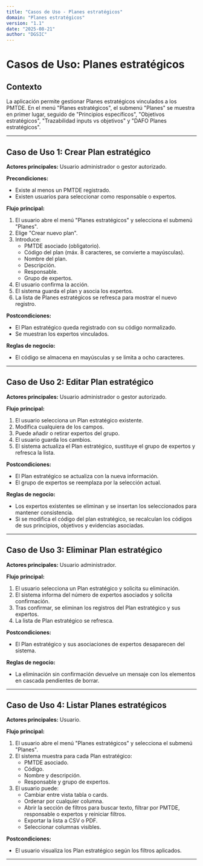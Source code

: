```yaml
---
title: "Casos de Uso - Planes estratégicos"
domain: "Planes estratégicos"
version: "1.1"
date: "2025-08-21"
author: "DGSIC"
---
```


# Casos de Uso: Planes estratégicos

## Contexto
La aplicación permite gestionar Planes estratégicos vinculados a los PMTDE.
En el menú "Planes estratégicos", el submenú "Planes" se muestra en primer lugar, seguido de "Principios específicos", "Objetivos estratégicos", "Trazabilidad inputs vs objetivos" y "DAFO Planes estratégicos".

---

## Caso de Uso 1: Crear Plan estratégico
**Actores principales:** Usuario administrador o gestor autorizado.

**Precondiciones:**
- Existe al menos un PMTDE registrado.
- Existen usuarios para seleccionar como responsable o expertos.

**Flujo principal:**
1. El usuario abre el menú "Planes estratégicos" y selecciona el submenú "Planes".
2. Elige "Crear nuevo plan".
3. Introduce:
   - PMTDE asociado (obligatorio).
   - Código del plan (máx. 8 caracteres, se convierte a mayúsculas).
   - Nombre del plan.
   - Descripción.
   - Responsable.
   - Grupo de expertos.
4. El usuario confirma la acción.
5. El sistema guarda el plan y asocia los expertos.
6. La lista de Planes estratégicos se refresca para mostrar el nuevo registro.

**Postcondiciones:**
- El Plan estratégico queda registrado con su código normalizado.
- Se muestran los expertos vinculados.

**Reglas de negocio:**
- El código se almacena en mayúsculas y se limita a ocho caracteres.

---

## Caso de Uso 2: Editar Plan estratégico
**Actores principales:** Usuario administrador o gestor autorizado.

**Flujo principal:**
1. El usuario selecciona un Plan estratégico existente.
2. Modifica cualquiera de los campos.
3. Puede añadir o retirar expertos del grupo.
4. El usuario guarda los cambios.
5. El sistema actualiza el Plan estratégico, sustituye el grupo de expertos y refresca la lista.

**Postcondiciones:**
- El Plan estratégico se actualiza con la nueva información.
- El grupo de expertos se reemplaza por la selección actual.

**Reglas de negocio:**
- Los expertos existentes se eliminan y se insertan los seleccionados para mantener consistencia.
- Si se modifica el código del plan estratégico, se recalculan los códigos de sus principios, objetivos y evidencias asociadas.

---

## Caso de Uso 3: Eliminar Plan estratégico
**Actores principales:** Usuario administrador.

**Flujo principal:**
1. El usuario selecciona un Plan estratégico y solicita su eliminación.
2. El sistema informa del número de expertos asociados y solicita confirmación.
3. Tras confirmar, se eliminan los registros del Plan estratégico y sus expertos.
4. La lista de Plan estratégico se refresca.

**Postcondiciones:**
- El Plan estratégico y sus asociaciones de expertos desaparecen del sistema.

**Reglas de negocio:**
- La eliminación sin confirmación devuelve un mensaje con los elementos en cascada pendientes de borrar.

---

## Caso de Uso 4: Listar Planes estratégicos
**Actores principales:** Usuario.

**Flujo principal:**
1. El usuario abre el menú "Planes estratégicos" y selecciona el submenú "Planes".
2. El sistema muestra para cada Plan estratégico:
   - PMTDE asociado.
   - Código.
   - Nombre y descripción.
   - Responsable y grupo de expertos.
3. El usuario puede:
   - Cambiar entre vista tabla o cards.
   - Ordenar por cualquier columna.
   - Abrir la sección de filtros para buscar texto, filtrar por PMTDE, responsable o expertos y reiniciar filtros.
   - Exportar la lista a CSV o PDF.
   - Seleccionar columnas visibles.

**Postcondiciones:**
- El usuario visualiza los Plan estratégico según los filtros aplicados.



---
